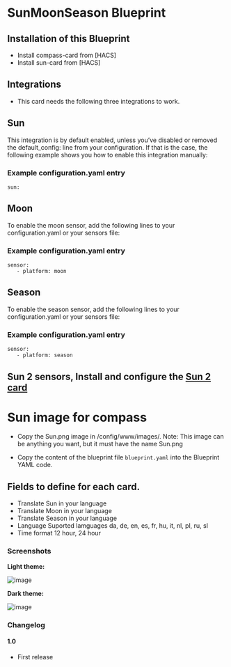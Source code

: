 # SunMoonSeason Blueprint

## Installation of this Blueprint

- Install compass-card from [HACS]
- Install sun-card from [HACS]

## Integrations

- This card needs the following three integrations to work.

## Sun

This integration is by default enabled, unless you’ve disabled or removed the default_config: line from your configuration. If that is the case, the   following example shows you how to enable this integration manually:

  ### Example configuration.yaml entry

    sun:

## Moon

To enable the moon sensor, add the following lines to your configuration.yaml or your sensors file:

  ### Example configuration.yaml entry

    sensor:
       - platform: moon
       
## Season

To enable the season sensor, add the following lines to your configuration.yaml or your sensors file:

  ### Example configuration.yaml entry

    sensor:
       - platform: season

 ## Sun 2 sensors, Install and configure the [Sun 2 card](https://github.com/pnbruckner/ha-sun2)

# Sun image for compass

- Copy the Sun.png image in /config/www/images/. Note: This image can be anything you want, but it must have the name Sun.png

- Copy the content of the blueprint file `blueprint.yaml` into the Blueprint YAML code.

 ## Fields to define for each card.

 - Translate Sun in your language
 - Translate Moon in your language 
 - Translate Season in your language 
 - Language  Suported lamguages da, de, en, es, fr, hu, it, nl, pl, ru, sl
 - Time format 12 hour, 24 hour

### Screenshots
**Light theme:**<br>

![image](https://user-images.githubusercontent.com/83040228/160249760-d912186d-2b47-4e0a-b08b-4b7c8162af5a.jpeg)

**Dark theme:**<br>

![image](https://user-images.githubusercontent.com/83040228/160249771-b8d018fe-f37a-4ad9-b5db-3dbfd695b2b1.jpeg)

### Changelog
#### 1.0
- First release
